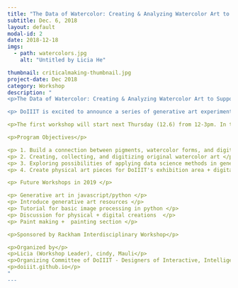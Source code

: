 ```yaml
---
title: "The Data of Watercolor: Creating & Analyzing Watercolor Art to Support Generative Art Creation"
subtitle: Dec. 6, 2018
layout: default
modal-id: 2
date: 2018-12-18
imgs: 
  - path: watercolors.jpg
    alt: "Untitled by Licia He"

thumbnail: criticalmaking-thumbnail.jpg
project-date: Dec 2018
category: Workshop
description: "
<p>The Data of Watercolor: Creating & Analyzing Watercolor Art to Support Generative Art Creation</p>

<p> DoIIIT is excited to announce a series of generative art experiments workshops during the upcoming week & Winter semester 2019. In this series of workshops entitled: "The Data of Watercolor: Creating & Analyzing Watercolor Art to Support Generative Art Creation", we invite a group of students and faculty who are passionate about redesigning processes of traditional art with digital tools and platforms. Creative outcomes of these workshops will be exhibited in the DOIIIT exhibition area, located on the 4th floor of the North Quad.</p>

<p>The first workshop will start next Thursday (12.6) from 12-3pm. In this event, we will introduce the project objective/resource, and watercolor making techniques. Participants will get hands-on experience in making watercolor paint from pigment and binders. </p>

<p>Program Objectives</p>

<p> 1. Build a connection between pigments, watercolor forms, and digital creations </p>
<p> 2. Creating, collecting, and digitizing original watercolor art </p>
<p> 3. Exploring possibilities of applying data science methods in generative art (i.e. if you treat colors/art pieces as datasets, what would you want to get from the dataset?) </p>
<p> 4. Create physical art pieces for DoIIIT's exhibition area + digital interactive pieces for the display area </p>

<p> Future Workshops in 2019 </p>

<p> Generative art in javascript/python </p>
<p> Introduce generative art resources </p>
<p> Tutorial for basic image processing in python </p>
<p> Discussion for physical + digital creations  </p>
<p> Paint making +  painting section </p>

<p>Sponsored by Rackham Interdisciplinary Workshop</p>

<p>Organized by</p>
<p>Licia (Workshop Leader), cindy, Mauli</p>
<p>Organizing Committee of DoIIIT - Designers of Interactive, Intelligent, and Interconnected Things 2018/2019</p>
<p>doiiit.github.io</p>
"
---
```


